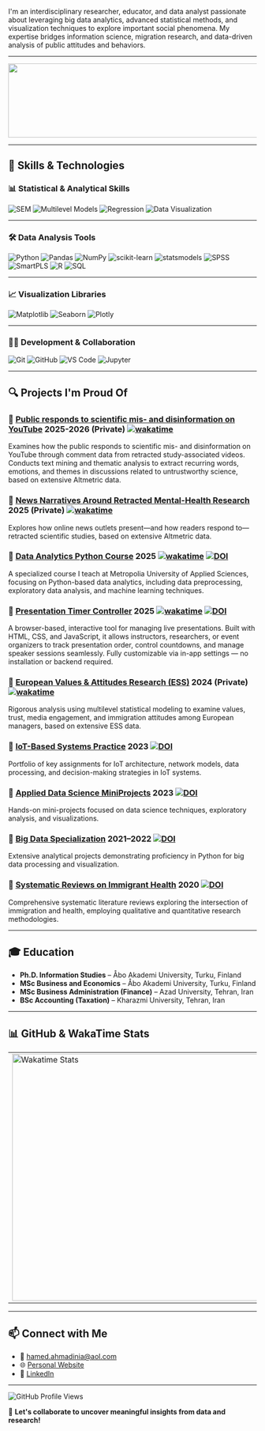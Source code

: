 I'm an interdisciplinary researcher, educator, and data analyst passionate about leveraging big data analytics, advanced statistical methods, and visualization techniques to explore important social phenomena. My expertise bridges information science, migration research, and data-driven analysis of public attitudes and behaviors.

---

<img src="https://github.com/user-attachments/assets/b7111214-30ff-43a8-9bdc-cd98147480bf" style="pointer-events: none; cursor: default;" width="1000px" height="150px">

---

## 🚀 Skills & Technologies

### 📊 Statistical & Analytical Skills  
![SEM](https://img.shields.io/badge/SEM-Structural%20Equation%20Modeling-blue)
![Multilevel Models](https://img.shields.io/badge/Multilevel_Models-Mixed--Effects_Models-orange)
![Regression](https://img.shields.io/badge/Regression-OLS%2C%20Linear%2C%20Stepwise-brightgreen)
![Data Visualization](https://img.shields.io/badge/Data_Visualization-EDA%2C%20Dashboards-blueviolet)

---

### 🛠️ Data Analysis Tools  
![Python](https://img.shields.io/badge/Python-3776AB?style=flat&logo=python&logoColor=white)
![Pandas](https://img.shields.io/badge/Pandas-150458?style=flat&logo=pandas&logoColor=white)
![NumPy](https://img.shields.io/badge/NumPy-013243?style=flat&logo=numpy&logoColor=white)
![scikit-learn](https://img.shields.io/badge/scikit--learn-F7931E?style=flat&logo=scikitlearn&logoColor=white)
![statsmodels](https://img.shields.io/badge/statsmodels-OpenSource-informational)
![SPSS](https://img.shields.io/badge/SPSS-IBM-blue)
![SmartPLS](https://img.shields.io/badge/SmartPLS-Path_Modeling-lightgrey)
![R](https://img.shields.io/badge/R-276DC3?style=flat&logo=r&logoColor=white)
![SQL](https://img.shields.io/badge/SQL-Data_Querying-9c27b0)

---

### 📈 Visualization Libraries  
![Matplotlib](https://img.shields.io/badge/Matplotlib-007acc?style=flat&logo=matplotlib&logoColor=white)
![Seaborn](https://img.shields.io/badge/Seaborn-Deep%20Statistical%20Graphs-teal)
![Plotly](https://img.shields.io/badge/Plotly-3f4f75?style=flat&logo=plotly&logoColor=white)

---

### 🧑‍💻 Development & Collaboration  
![Git](https://img.shields.io/badge/Git-F05032?style=flat&logo=git&logoColor=white)
![GitHub](https://img.shields.io/badge/GitHub-181717?style=flat&logo=github&logoColor=white)
![VS Code](https://img.shields.io/badge/VS_Code-007ACC?style=flat&logo=visual-studio-code&logoColor=white)
![Jupyter](https://img.shields.io/badge/Jupyter-F37626?style=flat&logo=jupyter&logoColor=white)

---

## 🔍 Projects I'm Proud Of

### 📌 [Public responds to scientific mis- and disinformation on YouTube](https://github.com/Hamed-Ahmadinia/ESS_Human_Values_Research) 2025-2026 (Private) [![wakatime](https://wakatime.com/badge/github/Hamed-Ahmadinia/Misinfo_Reactions_YT.svg)](https://wakatime.com/badge/github/Hamed-Ahmadinia/Misinfo_Reactions_YT)
Examines how the public responds to scientific mis- and disinformation on YouTube through comment data from retracted study-associated videos. Conducts text mining and thematic analysis to extract recurring words, emotions, and themes in discussions related to untrustworthy science, based on extensive Altmetric data.

### 📌 [News Narratives Around Retracted Mental-Health Research](https://github.com/Hamed-Ahmadinia/Mental-Health-News-Retractions) 2025 (Private) [![wakatime](https://wakatime.com/badge/github/Hamed-Ahmadinia/Mental-Health-News-Retractions.svg)](https://wakatime.com/badge/github/Hamed-Ahmadinia/Mental-Health-News-Retractions)
Explores how online news outlets present—and how readers respond to—retracted scientific studies, based on extensive Altmetric data.

### 📌 [Data Analytics Python Course](https://github.com/Hamed-Ahmadinia/data-analytics-python-course) 2025  [![wakatime](https://wakatime.com/badge/github/Hamed-Ahmadinia/data-analytics-python-course.svg)](https://wakatime.com/badge/github/Hamed-Ahmadinia/data-analytics-python-course) [![DOI](https://zenodo.org/badge/944119282.svg)](https://doi.org/10.5281/zenodo.15254795)
A specialized course I teach at Metropolia University of Applied Sciences, focusing on Python-based data analytics, including data preprocessing, exploratory data analysis, and machine learning techniques.

### 📌 [Presentation Timer Controller](https://github.com/Hamed-Ahmadinia/presentation-timer-controller) 2025 [![wakatime](https://wakatime.com/badge/github/Hamed-Ahmadinia/presentation-timer-controller.svg)](https://wakatime.com/badge/github/Hamed-Ahmadinia/presentation-timer-controller) [![DOI](https://zenodo.org/badge/944119282.svg)](https://doi.org/10.5281/zenodo.15270560)
A browser-based, interactive tool for managing live presentations. Built with HTML, CSS, and JavaScript, it allows instructors, researchers, or event organizers to track presentation order, control countdowns, and manage speaker sessions seamlessly. Fully customizable via in-app settings — no installation or backend required.

### 📌 [European Values & Attitudes Research (ESS)](https://github.com/Hamed-Ahmadinia/ESS_Human_Values_Research) 2024 (Private) [![wakatime](https://wakatime.com/badge/github/Hamed-Ahmadinia/ESS_Human_Values_Research.svg)](https://wakatime.com/badge/github/Hamed-Ahmadinia/ESS_Human_Values_Research)
Rigorous analysis using multilevel statistical modeling to examine values, trust, media engagement, and immigration attitudes among European managers, based on extensive ESS data.

### 📌 [IoT-Based Systems Practice](https://github.com/Hamed-Ahmadinia/IoT-Systems-Practicals-2023) 2023 [![DOI](https://zenodo.org/badge/850335990.svg)](https://doi.org/10.5281/zenodo.15254885)
Portfolio of key assignments for IoT architecture, network models, data processing, and decision-making strategies in IoT systems.

### 📌 [Applied Data Science MiniProjects](https://github.com/Hamed-Ahmadinia/Applied-Data-Science-MiniProjects) 2023 [![DOI](https://zenodo.org/badge/869425804.svg)](https://doi.org/10.5281/zenodo.15254860)
Hands-on mini-projects focused on data science techniques, exploratory analysis, and visualizations.

### 📌 [Big Data Specialization](https://github.com/Hamed-Ahmadinia/Bigdata-Specialization_2021-2022) 2021–2022 [![DOI](https://zenodo.org/badge/425120952.svg)](https://doi.org/10.5281/zenodo.15254849)
Extensive analytical projects demonstrating proficiency in Python for big data processing and visualization.

### 📌 [Systematic Reviews on Immigrant Health](https://github.com/Hamed-Ahmadinia/Systematic-Reviews-Immigrant-Health_2020_2023) 2020  [![DOI](https://zenodo.org/badge/758016727.svg)](https://doi.org/10.5281/zenodo.15254828)
Comprehensive systematic literature reviews exploring the intersection of immigration and health, employing qualitative and quantitative research methodologies.

---

## 🎓 Education

- **Ph.D. Information Studies** – Åbo Akademi University, Turku, Finland  
- **MSc Business and Economics** – Åbo Akademi University, Turku, Finland  
- **MSc Business Administration (Finance)** – Azad University, Tehran, Iran  
- **BSc Accounting (Taxation)** – Kharazmi University, Tehran, Iran  

---

## 📊 GitHub & WakaTime Stats

<table>
  <tr>
    <td>
      <img src="https://wakatime.com/share/@eff3b53b-fa83-46cd-916a-0ee2875d31b6/2e1584da-77a0-41af-96db-d145a22d6617.svg" width="500px" alt="Wakatime Stats"/>
    </td>
    <td>
      <img src="https://github-readme-stats.vercel.app/api?username=Hamed-Ahmadinia&show_icons=true&theme=radical" width="500px" alt="GitHub Stats"/>
    </td>
    <td>
      <img src="https://github-readme-stats.vercel.app/api/top-langs/?username=Hamed-Ahmadinia&layout=compact&theme=radical" width="500px" alt="Top Languages"/>
    </td>
  </tr>
</table>

---

## 📫 Connect with Me

- 📧 [hamed.ahmadinia@aol.com](mailto:hamed.ahmadinia@aol.com)  
- 🌐 [Personal Website](https://www.ahmadinia.fi)  
- 🔗 [LinkedIn](https://www.linkedin.com/in/hamed-ahmadinia/)

---

![GitHub Profile Views](https://komarev.com/ghpvc/?username=Hamed-Ahmadinia&color=brightgreen)

🚀 **Let's collaborate to uncover meaningful insights from data and research!**

